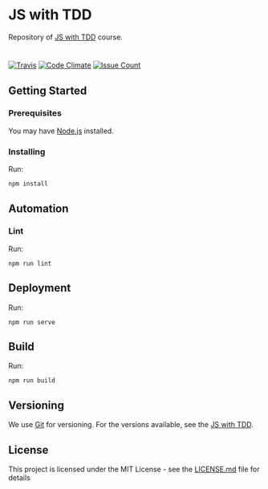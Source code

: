 # JS with TDD

Repository of [JS with TDD](https://www.udemy.com/js-com-tdd-na-pratica) course.

#
[![Travis](https://img.shields.io/travis/cagrispan/js-tdd-course.svg)](https://travis-ci.org/cagrispan/js-tdd-course)
[![Code Climate](https://codeclimate.com/github/cagrispan/js-tdd-course/badges/gpa.svg)](https://codeclimate.com/github/cagrispan/LanceSolidario)
[![Issue Count](https://codeclimate.com/github/cagrispan/js-tdd-course/badges/issue_count.svg)](https://codeclimate.com/github/cagrispan/LanceSolidario)

## Getting Started

### Prerequisites

You may have [Node.js](https://nodejs.org/en/) installed.

### Installing

Run:

```
npm install
```


## Automation



### Lint

Run:

```
npm run lint
```

## Deployment

Run:

```
npm run serve
```

## Build

Run:

```
npm run build
```

## Versioning

We use [Git](https://git-scm.com/) for versioning. For the versions available, see the [JS with TDD](https://github.com/cagrispan/js-tdd-course.git).

## License

This project is licensed under the MIT License - see the [LICENSE.md](LICENSE.md) file for details

